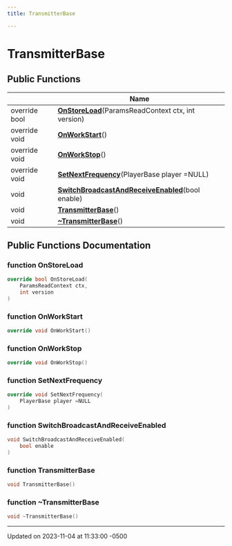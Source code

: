 ```yaml
---
title: TransmitterBase

---
```


# TransmitterBase





## Public Functions

|                | Name           |
| -------------- | -------------- |
| override bool | **[OnStoreLoad](class_transmitter_base.md#function-onstoreload)**(ParamsReadContext ctx, int version) |
| override void | **[OnWorkStart](class_transmitter_base.md#function-onworkstart)**() |
| override void | **[OnWorkStop](class_transmitter_base.md#function-onworkstop)**() |
| override void | **[SetNextFrequency](class_transmitter_base.md#function-setnextfrequency)**(PlayerBase player =NULL) |
| void | **[SwitchBroadcastAndReceiveEnabled](class_transmitter_base.md#function-switchbroadcastandreceiveenabled)**(bool enable) |
| void | **[TransmitterBase](class_transmitter_base.md#function-transmitterbase)**() |
| void | **[~TransmitterBase](class_transmitter_base.md#function-~transmitterbase)**() |

## Public Functions Documentation

### function OnStoreLoad

```cpp
override bool OnStoreLoad(
    ParamsReadContext ctx,
    int version
)
```


### function OnWorkStart

```cpp
override void OnWorkStart()
```


### function OnWorkStop

```cpp
override void OnWorkStop()
```


### function SetNextFrequency

```cpp
override void SetNextFrequency(
    PlayerBase player =NULL
)
```


### function SwitchBroadcastAndReceiveEnabled

```cpp
void SwitchBroadcastAndReceiveEnabled(
    bool enable
)
```


### function TransmitterBase

```cpp
void TransmitterBase()
```


### function ~TransmitterBase

```cpp
void ~TransmitterBase()
```


-------------------------------

Updated on 2023-11-04 at 11:33:00 -0500